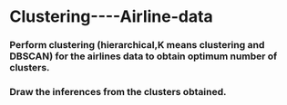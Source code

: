 # Clustering----Airline-data


### Perform clustering (hierarchical,K means clustering and DBSCAN) for the airlines data to obtain optimum number of clusters. 
### Draw the inferences from the clusters obtained.
